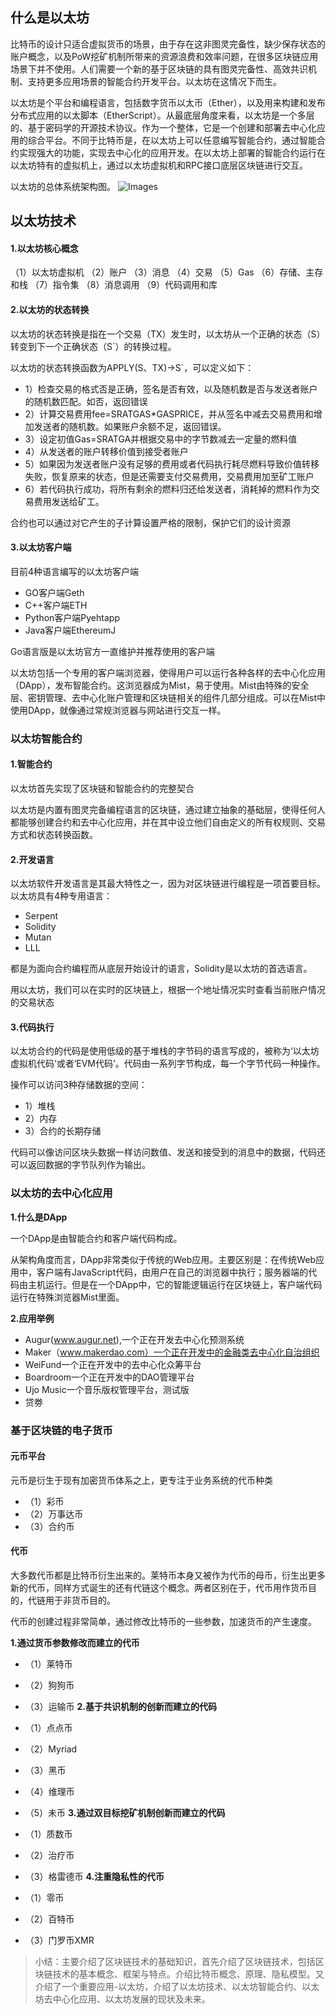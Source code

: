 ## 什么是以太坊

比特币的设计只适合虚拟货币的场景，由于存在这非图灵完备性，缺少保存状态的账户概念，以及PoW挖矿机制所带来的资源浪费和效率问题，在很多区块链应用场景下并不使用。人们需要一个新的基于区块链的具有图灵完备性、高效共识机制、支持更多应用场景的智能合约开发平台。以太坊在这情况下而生。

以太坊是个平台和编程语言，包括数字货币以太币（Ether），以及用来构建和发布分布式应用的以太脚本（EtherScript）。从最底层角度来看，以太坊是一个多层的、基于密码学的开源技术协议。作为一个整体，它是一个创建和部署去中心化应用的综合平台。不同于比特币是，在以太坊上可以任意编写智能合约，通过智能合约实现强大的功能，实现去中心化的应用开发。在以太坊上部署的智能合约运行在以太坊特有的虚拟机上，通过以太坊虚拟机和RPC接口底层区块链进行交互。

以太坊的总体系统架构图。
![Images](https://github.com/WangBeijing/webBlog/blob/master/%E5%8C%BA%E5%9D%97%E9%93%BE%E6%8A%80%E6%9C%AF/Images/1351538398807.jpg?raw=true)

## 以太坊技术
#### 1.以太坊核心概念
（1）以太坊虚拟机
（2）账户
（3）消息
（4）交易
（5）Gas
（6）存储、主存和栈
（7）指令集
（8）消息调用
（9）代码调用和库

#### 2.以太坊的状态转换
以太坊的状态转换是指在一个交易（TX）发生时，以太坊从一个正确的状态（S）转变到下一个正确状态（S`）的转换过程。

以太坊的状态转换函数为APPLY(S、TX)->S`，可以定义如下：
- 1）检查交易的格式否是正确，签名是否有效，以及随机数是否与发送者账户的随机数匹配。如否，返回错误
- 2）计算交易费用fee=SRATGAS*GASPRICE，并从签名中减去交易费用和增加发送者的随机数。如果账户余额不足，返回错误。
- 3）设定初值Gas=SRATGA并根据交易中的字节数减去一定量的燃料值
- 4）从发送者的账户转移价值到接受者账户
- 5）如果因为发送者账户没有足够的费用或者代码执行耗尽燃料导致价值转移失败，恢复原来的状态，但是还需要支付交易费用，交易费用加至矿工账户
- 6）若代码执行成功，将所有剩余的燃料归还给发送者，消耗掉的燃料作为交易费用发送给矿工。

合约也可以通过对它产生的子计算设置严格的限制，保护它们的设计资源

#### 3.以太坊客户端
目前4种语言编写的以太坊客户端
- GO客户端Geth
- C++客户端ETH
- Python客户端Pyehtapp
- Java客户端EthereumJ

Go语言版是以太坊官方一直维护并推荐使用的客户端

以太坊包括一个专用的客户端浏览器，使得用户可以运行各种各样的去中心化应用（DApp），发布智能合约。这浏览器成为Mist，易于使用。Mist由特殊的安全层、密钥管理、去中心化账户管理和区块链相关的组件几部分组成。可以在Mist中使用DApp，就像通过常规浏览器与网站进行交互一样。

### 以太坊智能合约
#### 1.智能合约
以太坊首先实现了区块链和智能合约的完整契合

以太坊是内置有图灵完备编程语言的区块链，通过建立抽象的基础层，使得任何人都能够创建合约和去中心化应用，并在其中设立他们自由定义的所有权规则、交易方式和状态转换函数。

#### 2.开发语言
以太坊软件开发语言是其最大特性之一，因为对区块链进行编程是一项首要目标。以太坊具有4种专用语言：
- Serpent
- Solidity
- Mutan
- LLL

都是为面向合约编程而从底层开始设计的语言，Solidity是以太坊的首选语言。

用以太坊，我们可以在实时的区块链上，根据一个地址情况实时查看当前账户情况的交易状态

#### 3.代码执行
以太坊合约的代码是使用低级的基于堆栈的字节码的语言写成的，被称为‘以太坊虚拟机代码’或者‘EVM代码’。代码由一系列字节构成，每一个字节代码一种操作。

操作可以访问3种存储数据的空间：
- 1）堆栈
- 2）内存
- 3）合约的长期存储

代码可以像访问区块头数据一样访问数值、发送和接受到的消息中的数据，代码还可以返回数据的字节队列作为输出。

### 以太坊的去中心化应用
**1.什么是DApp**

一个DApp是由智能合约和客户端代码构成。

从架构角度而言，DApp非常类似于传统的Web应用。主要区别是：在传统Web应用中，客户端有JavaScript代码，由用户在自己的浏览器中执行；服务器端的代码由主机运行。但是在一个DApp中，它的智能逻辑运行在区块链上，客户端代码运行在特殊浏览器Mist里面。

**2.应用举例**
- Augur(www.augur.net),一个正在开发去中心化预测系统
- Maker（www.makerdao.com）一个正在开发中的金融类去中心化自治组织
- WeiFund一个正在开发中的去中心化众筹平台
- Boardroom一个正在开发中的DAO管理平台
- Ujo Music一个音乐版权管理平台，测试版
- 贷劵

### 基于区块链的电子货币
#### 元币平台
元币是衍生于现有加密货币体系之上，更专注于业务系统的代币种类
- （1）彩币
- （2）万事达币
- （3）合约币

#### 代币
大多数代币都是比特币衍生出来的。莱特币本身又被作为代币的母币，衍生出更多新的代币，同样方式诞生的还有代链这个概念。两者区别在于，代币用作货币目的，代链用于非货币目的。

代币的创建过程非常简单，通过修改比特币的一些参数，加速货币的产生速度。

**1.通过货币参数修改而建立的代币**
- （1）莱特币
- （2）狗狗币
- （3）运输币
**2.基于共识机制的创新而建立的代码**

- （1）点点币
- （2）Myriad
- （3）黑币
- （4）维理币
- （5）未币
**3.通过双目标挖矿机制创新而建立的代码**
- （1）质数币
- （2）治疗币
- （3）格雷德币
**4.注重隐私性的代币**
- （1）零币
- （2）百特币
- （3）门罗币XMR

> 小结：主要介绍了区块链技术的基础知识，首先介绍了区块链技术，包括区块链技术的基本概念、框架与特点。介绍比特币概念、原理、隐私模型。又介绍了一个重要应用-以太坊，介绍了以太坊技术、以太坊智能合约、以太坊去中心化应用、以太坊发展的现状及未来。

